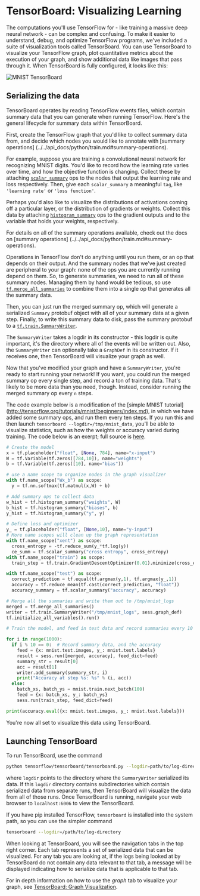 # TensorBoard: Visualizing Learning

The computations you'll use TensorFlow for - like training a massive
deep neural network - can be complex and confusing. To make it easier to
understand, debug, and optimize TensorFlow programs, we've included a suite of
visualization tools called TensorBoard. You can use TensorBoard to visualize
your TensorFlow graph, plot quantitative metrics about the execution of your
graph, and show additional data like images that pass through it. When
TensorBoard is fully configured, it looks like this:

![MNIST TensorBoard](../../images/mnist_tensorboard.png "MNIST TensorBoard")


## Serializing the data

TensorBoard operates by reading TensorFlow events files, which contain summary
data that you can generate when running TensorFlow. Here's the general
lifecycle for summary data within TensorBoard.

First, create the TensorFlow graph that you'd like to collect summary
data from, and decide which nodes you would like to annotate with
[summary operations]
(../../api_docs/python/train.md#summary-operations).

For example, suppose you are training a convolutional neural network for
recognizing MNIST digits. You'd like to record how the learning rate
varies over time, and how the objective function is changing. Collect these by
attaching [`scalar_summary`](../../api_docs/python/train.md#scalar_summary) ops
to the nodes that output the learning rate and loss respectively. Then, give
each `scalar_summary` a meaningful `tag`, like `'learning rate'` or `'loss
function'`.

Perhaps you'd also like to visualize the distributions of activations coming
off a particular layer, or the distribution of gradients or weights. Collect
this data by attaching
[`histogram_summary`](../../api_docs/python/train.md#histogram_summary) ops to
the gradient outputs and to the variable that holds your weights, respectively.

For details on all of the summary operations available, check out the docs on
[summary operations]
(../../api_docs/python/train.md#summary-operations).

Operations in TensorFlow don't do anything until you run them, or an op that
depends on their output. And the summary nodes that we've just created are
peripheral to your graph: none of the ops you are currently running depend on
them. So, to generate summaries, we need to run all of these summary nodes.
Managing them by hand would be tedious, so use
[`tf.merge_all_summaries`](../../api_docs/python/train.md#merge_all_summaries)
to combine them into a single op that generates all the summary data.

Then, you can just run the merged summary op, which will generate a serialized
`Summary` protobuf object with all of your summary data at a given step.
Finally, to write this summary data to disk, pass the summary protobuf to a
[`tf.train.SummaryWriter`](../../api_docs/python/train.md#SummaryWriter).

The `SummaryWriter` takes a logdir in its constructor - this logdir is quite
important, it's the directory where all of the events will be written out.
Also, the `SummaryWriter` can optionally take a `GraphDef` in its constructor.
If it receives one, then TensorBoard will visualize your graph as well.

Now that you've modified your graph and have a `SummaryWriter`, you're ready to
start running your network! If you want, you could run the merged summary op
every single step, and record a ton of training data. That's likely to be more
data than you need, though. Instead, consider running the merged summary op
every `n` steps.

The code example below is a modification of the [simple MNIST tutorial]
(http://tensorflow.org/tutorials/mnist/beginners/index.md), in which we have
added some summary ops, and run them every ten steps. If you run this and then
launch `tensorboard --logdir=/tmp/mnist_data`, you'll be able to visualize
statistics, such as how the weights or accuracy varied during training.
The code below is an exerpt; full source is [here](../../tutorials/mnist/mnist_with_summaries.py).

```python
# Create the model
x = tf.placeholder("float", [None, 784], name="x-input")
W = tf.Variable(tf.zeros([784,10]), name="weights")
b = tf.Variable(tf.zeros([10], name="bias"))

# use a name scope to organize nodes in the graph visualizer
with tf.name_scope("Wx_b") as scope:
  y = tf.nn.softmax(tf.matmul(x,W) + b)

# Add summary ops to collect data
w_hist = tf.histogram_summary("weights", W)
b_hist = tf.histogram_summary("biases", b)
y_hist = tf.histogram_summary("y", y)

# Define loss and optimizer
y_ = tf.placeholder("float", [None,10], name="y-input")
# More name scopes will clean up the graph representation
with tf.name_scope("xent") as scope:
  cross_entropy = -tf.reduce_sum(y_*tf.log(y))
  ce_summ = tf.scalar_summary("cross entropy", cross_entropy)
with tf.name_scope("train") as scope:
  train_step = tf.train.GradientDescentOptimizer(0.01).minimize(cross_entropy)

with tf.name_scope("test") as scope:
  correct_prediction = tf.equal(tf.argmax(y,1), tf.argmax(y_,1))
  accuracy = tf.reduce_mean(tf.cast(correct_prediction, "float"))
  accuracy_summary = tf.scalar_summary("accuracy", accuracy)

# Merge all the summaries and write them out to /tmp/mnist_logs
merged = tf.merge_all_summaries()
writer = tf.train.SummaryWriter("/tmp/mnist_logs", sess.graph_def)
tf.initialize_all_variables().run()

# Train the model, and feed in test data and record summaries every 10 steps

for i in range(1000):
  if i % 10 == 0:  # Record summary data, and the accuracy
    feed = {x: mnist.test.images, y_: mnist.test.labels}
    result = sess.run([merged, accuracy], feed_dict=feed)
    summary_str = result[0]
    acc = result[1]
    writer.add_summary(summary_str, i)
    print("Accuracy at step %s: %s" % (i, acc))
  else:
    batch_xs, batch_ys = mnist.train.next_batch(100)
    feed = {x: batch_xs, y_: batch_ys}
    sess.run(train_step, feed_dict=feed)

print(accuracy.eval({x: mnist.test.images, y_: mnist.test.labels}))

```

You're now all set to visualize this data using TensorBoard.


## Launching TensorBoard

To run TensorBoard, use the command

```bash
python tensorflow/tensorboard/tensorboard.py --logdir=path/to/log-directory
```

where `logdir` points to the directory where the `SummaryWriter` serialized its
data.  If this `logdir` directory contains subdirectories which contain
serialized data from separate runs, then TensorBoard will visualize the data
from all of those runs. Once TensorBoard is running, navigate your web browser
to `localhost:6006` to view the TensorBoard.

If you have pip installed TensorFlow, `tensorboard` is installed into
the system path, so you can use the simpler command

```bash
tensorboard --logdir=/path/to/log-directory
```

When looking at TensorBoard, you will see the navigation tabs in the top right
corner. Each tab represents a set of serialized data that can be visualized.
For any tab you are looking at, if the logs being looked at by TensorBoard do
not contain any data relevant to that tab, a message will be displayed
indicating how to serialize data that is applicable to that tab.

For in depth information on how to use the *graph* tab to visualize your graph,
see [TensorBoard: Graph Visualization](../../how_tos/graph_viz/index.md).
